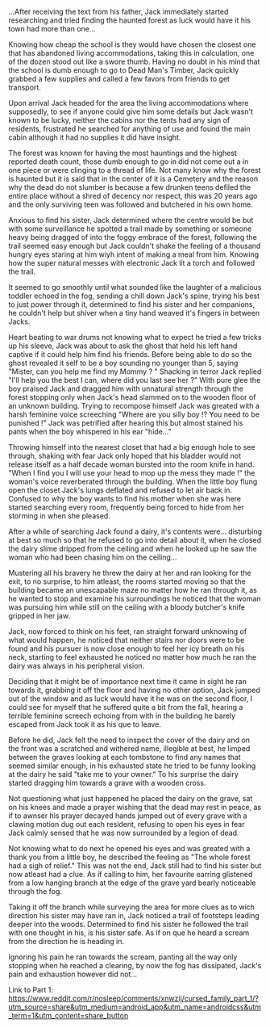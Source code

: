 ...After receiving the text from his father, Jack immediately started researching and tried finding the haunted forest as luck would have it his town had more than one...

Knowing how cheap the school is they would have chosen the closest one that has abandoned living accommodations, taking this in calculation, one of the dozen stood out like a swore thumb. Having no doubt in his mind that the school is dumb enough to go to Dead Man's Timber, Jack quickly grabbed a few supplies and called a few favors from friends to get transport.

Upon arrival Jack headed for the area the living accommodations where supposedly, to see if anyone could give him some details but Jack wasn't known to be lucky, neither the cabins nor the tents had any sign of residents, frustrated he searched for anything of use and found the main cabin although it had no supplies it did have insight.

The forest was known for having the most hauntings and the highest reported death count, those dumb enough to go in did not come out a in one piece or were clinging to a thread of life. Not many know why the forest is haunted but it is said that in the center of it is a Cemetery and the reason why the dead do not slumber is because a few drunken teens defiled the entire place without a shred of decency nor respect, this was 20 years ago and the only surviving teen was followed and butchered in his own home.

Anxious to find his sister, Jack determined where the centre would be but with some surveillance he spotted a trail made by something or someone heavy being dragged of into the foggy embrace of the forest, following the trail seemed easy enough but Jack couldn't shake the feeling of a thousand hungry eyes staring at him wiyh intent of making a meal from him. Knowing how the super natural messes with electronic Jack lit a torch and followed the trail.

It seemed to go smoothly until what sounded like the laughter of a malicious toddler echoed in the fog, sending a chill down Jack's spine, trying his best to just power through it, determined to find his sister and her companions, he couldn't help but shiver when a tiny hand weaved it's fingers in between Jacks. 

Heart beating to war drums not knowing what to expect he tried a few tricks up his sleeve, Jack was about to ask the ghost that held his left hand captive if it could help him find his friends. Before being able to do so the ghost revealed it self to be a boy sounding no younger than 5, saying "Mister, can you help me find my Mommy ? "
Shacking in terror Jack replied "I'll help you the best I can, where did you last see her ?" With pure glee the boy praised Jack and dragged him with unnatural strength through the forest stopping only when Jack's head slammed on to the wooden floor of an unknown building. Trying to recompose himself Jack was greated with a harsh feminine voice screeching "Where are you silly boy !? You need to be punished !" Jack was petrified after hearing this but almost stained his pants when the boy whispered in his ear "hide..."

Throwing himself into the nearest closet that had a big enough hole to see through, shaking with fear Jack only hoped that his bladder would not release itself as a half decade woman bursted into the room knife in hand. "When I find you I will use your head to mop up the mess they made !" the woman's voice reverberated through the building. When the little boy flung open the closet Jack's lungs deflated and refused to let air back in. Confused to why the boy wants to find his mother when she was here started searching every room, frequently being forced to hide from her storming in when she pleased.

After a while of searching Jack found a dairy, it's contents were... disturbing at best so much so that he refused to go into detail about it, when he closed the dairy slime dripped from the ceiling and when he looked up he saw the woman who had been chasing him on the ceiling...

Mustering all his bravery he threw the dairy at her and ran looking for the exit, to no surprise, to him atleast, the rooms started moving so that the building became an unescapable maze no matter how he ran through it, as he wanted to stop and examine his surroundings he noticed that the woman was pursuing him while still on the ceiling with a bloody butcher's knife gripped in her jaw.

Jack, now forced to think on his feet, ran straight forward unknowing of what would happen, he noticed that neither stairs nor doors were to be found and his pursuer is now close enough to feel her icy breath on his neck, starting to feel exhausted he noticed no matter how much he ran the dairy was always in his peripheral vision. 

Deciding that it might be of importance next time it came in sight he ran towards it, grabbing it off the floor and having no other option, Jack jumped out of the window and as luck would have it he was on the second floor, I could see for myself that he suffered quite a bit from the fall, hearing a terrible feminine screech echoing from with in the building he barely escaped from Jack took it as his que to leave.

Before he did, Jack felt the need to inspect the cover of the dairy and on the front was a scratched and withered name, illegible at best, he limped between the graves looking at each tombstone to find any names that seemed similar enough, in his exhausted state he tried to be funny looking at the dairy he said "take me to your owner." To his surprise the dairy started dragging him towards a grave with a wooden cross.

Not questioning what just happened he placed the dairy on the grave, sat on his knees and made a prayer wishing that the dead may rest in peace, as if to awnser his prayer decayed hands jumped out of every grave with a clawing motion dug out each resident, refusing to open his eyes in fear Jack calmly sensed that he was now surrounded by a legion of dead.

Not knowing what to do next he opened his eyes and was greated with a thank you from a little boy, he described the feeling as "The whole forest had a sigh of relief." This was not the end, Jack still had to find his sister but now atleast had a clue. As if calling to him, her favourite earring glistened from a low hanging branch at the edge of the grave yard bearly noticeable through the fog.

Taking it off the branch while surveying the area for more clues as to wich direction his sister may have ran in, Jack noticed a trail of footsteps leading deeper into the woods. Determined to find his sister he followed the trail with one thought in his, is his sister safe. As if on que he heard a scream from the direction he is heading in.

Ignoring his pain he ran towards the scream, panting all the way only stopping when he reached a clearing, by now the fog has dissipated, Jack's pain and exhaustion however did not...

Link to Part 1: https://www.reddit.com/r/nosleep/comments/xnwzij/cursed_family_part_1/?utm_source=share&utm_medium=android_app&utm_name=androidcss&utm_term=1&utm_content=share_button